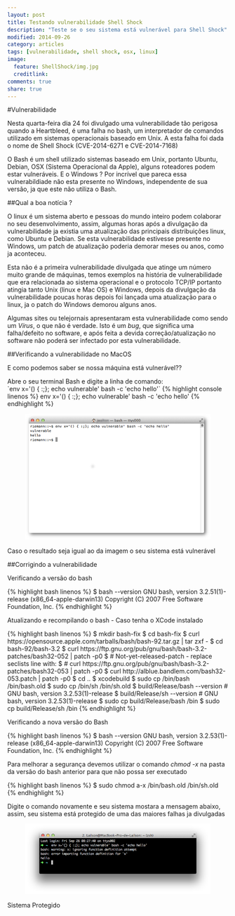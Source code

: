 ```yaml
---
layout: post
title: Testando vulnerabilidade Shell Shock
description: "Teste se o seu sistema está vulnerável para Shell Shock"
modified: 2014-09-26
category: articles
tags: [vulnerabilidade, shell shock, osx, linux]
image:
  feature: ShellShock/img.jpg
  creditlink: 
comments: true
share: true
---
```



#Vulnerabilidade
<p>Nesta quarta-feira dia 24 foi divulgado uma vulnerabilidade tão perigosa quando a Heartbleed, é uma falha no bash, um interpretador de comandos utilizado em sistemas operacionais baseado em Unix. A esta falha foi dada o nome de Shell Shock (CVE-2014-6271 e CVE-2014-7168)</p>
<p>O Bash é um shell utilizado sistemas baseado em Unix, portanto Ubuntu, Debian, OSX (Sistema Operacional da Apple), alguns roteadores podem estar vulneráveis. E o Windows ? Por incrível que pareca essa vulnerabildiade não esta presente no Windows, independente de sua versão, ja que este não utiliza o Bash.</p>

##Qual a boa notícia ?
<p>O linux é um sistema aberto e pessoas do mundo inteiro podem colaborar no seu desenvolvimento, assim, algumas horas após a divulgação da vulnerabilidade ja existia uma atualização das principais distribuições linux, como Ubuntu e Debian. Se esta vulnerabilidade estivesse presente no Windows, um patch de atualização poderia demorar meses ou anos, como ja aconteceu.</p>
<p>Esta não é a primeira vulnerabilidade divulgada que atinge um número muito grande de máquinas, temos exemplos na história de vulnerabilidade que era relacionada ao sistema operacional e o protocolo TCP/IP portanto atingia tanto Unix (linux e Mac OS) e Windows, depois da divulgação da vulnerabilidade poucas horas depois foi lançada uma atualização para o linux, ja o patch do Windows demorou alguns anos. </p>
<p>Algumas sites ou telejornais apresentaram esta vulnerabilidade como sendo um <em>Vírus</em>, o que não é verdade. Isto é um <em>bug</em>, que significa uma falha/defeito no software, e após feita a devida correção/atualização no software não poderá ser infectado por esta vulnerabilidade. </p>

##Verificando a vulnerabilidade no MacOS
<p>E como podemos saber se nossa máquina está vulnerável??</p>
Abre o seu terminal Bash  e digite a linha de comando:<br>
`env x='() { :;}; echo vulnerable' bash -c 'echo hello'`
{% highlight console linenos %}
env x='() { :;}; echo vulnerable' bash -c 'echo hello'
{% endhighlight %}

<figure>
	<img src="/images/ShellShock/vulnerabilidade.png">
</figure>

<p>Caso o resultado seja igual ao da imagem o seu sistema está vulnerável</p>

##Corrigindo a vulnerabilidade
<p>Verificando a versão do bash</p>

{% highlight bash linenos %}
$ bash --version
GNU bash, version 3.2.51(1)-release (x86_64-apple-darwin13)
Copyright (C) 2007 Free Software Foundation, Inc.
{% endhighlight %}

<p>Atualizando e recompilando o bash - Caso tenha o XCode instalado</p>
{% highlight bash linenos %}
$ mkdir bash-fix
$ cd bash-fix
$ curl https://opensource.apple.com/tarballs/bash/bash-92.tar.gz | tar zxf -
$ cd bash-92/bash-3.2
$ curl https://ftp.gnu.org/pub/gnu/bash/bash-3.2-patches/bash32-052 | patch -p0    
$ # Not-yet-released-patch - replace seclists line with:
$ # curl https://ftp.gnu.org/pub/gnu/bash/bash-3.2-patches/bash32-053 | patch -p0  
$ curl http://alblue.bandlem.com/bash32-053.patch | patch -p0
$ cd ..
$ xcodebuild
$ sudo cp /bin/bash /bin/bash.old
$ sudo cp /bin/sh /bin/sh.old
$ build/Release/bash --version # GNU bash, version 3.2.53(1)-release
$ build/Release/sh --version   # GNU bash, version 3.2.53(1)-release
$ sudo cp build/Release/bash /bin
$ sudo cp build/Release/sh /bin
{% endhighlight %}

<p>Verificando a nova versão do Bash</p>
{% highlight bash linenos %}
$ bash --version
GNU bash, version 3.2.53(1)-release (x86_64-apple-darwin13)
Copyright (C) 2007 Free Software Foundation, Inc.
{% endhighlight %}

<p>Para melhorar a segurança devemos utilizar o comando <em>chmod -x</em> na pasta da versão do bash anterior para que não possa ser executado</p>
{% highlight bash linenos %}
$ sudo chmod a-x /bin/bash.old /bin/sh.old
{% endhighlight %}

<p>Digite o comando novamente e seu sistema mostara a mensagem abaixo, assim, seu sistema está protegido de uma das maiores falhas ja divulgadas</p>

<figure>
	<img src="/images/ShellShock/ShellShock.png">
</figure>

<p>Sistema Protegido</p>


